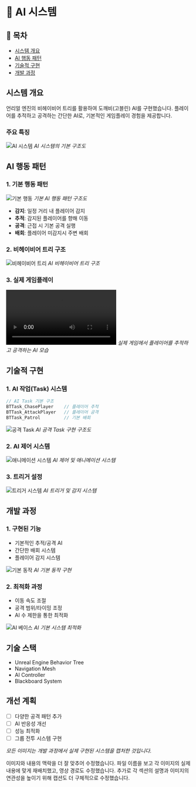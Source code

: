 # 🤖 AI 시스템

## 📝 목차
- [시스템 개요](#시스템-개요)
- [AI 행동 패턴](#ai-행동-패턴)
- [기술적 구현](#기술적-구현)
- [개발 과정](#개발-과정)

## 시스템 개요
언리얼 엔진의 비헤이비어 트리를 활용하여 도깨비(고블린) AI를 구현했습니다. 플레이어를 추적하고 공격하는 간단한 AI로, 기본적인 게임플레이 경험을 제공합니다.

### 주요 특징
![AI 시스템](/docs/assets/images/ai/ai_bp_goblin_base.JPG)
*AI 시스템의 기본 구조도*

## AI 행동 패턴
### 1. 기본 행동 패턴
![기본 행동](/docs/assets/images/ai/ai_bp_behavior_tree.JPG)
*기본 AI 행동 패턴 구조도*

- **감지**: 일정 거리 내 플레이어 감지
- **추적**: 감지된 플레이어를 향해 이동
- **공격**: 근접 시 기본 공격 실행
- **배회**: 플레이어 미감지시 주변 배회

### 2. 비헤이비어 트리 구조
![비헤이비어 트리](/docs/assets/images/ai/ai_bp_chase_task.JPG)
*AI 비헤이비어 트리 구조*

### 3. 실제 게임플레이
![도깨비 AI 추적](/docs/assets/videos/M_Chase_Goblin.mp4)
*실제 게임에서 플레이어를 추적하고 공격하는 AI 모습*

## 기술적 구현
### 1. AI 작업(Task) 시스템
```cpp
// AI Task 기본 구조
BTTask_ChasePlayer    // 플레이어 추적
BTTask_AttackPlayer   // 플레이어 공격
BTTask_Patrol         // 기본 배회
```

![공격 Task](/docs/assets/images/ai/ai_bp_attack_task.JPG)
*AI 공격 Task 구현 구조도*

### 2. AI 제어 시스템
![애니메이션 시스템](/docs/assets/images/ai/ai_bp_goblin_anim.JPG)
*AI 제어 및 애니메이션 시스템*

### 3. 트리거 설정
![트리거 시스템](/docs/assets/images/ai/ai_bp_cinematic_trigger.JPG)
*AI 트리거 및 감지 시스템*

## 개발 과정
### 1. 구현된 기능
- 기본적인 추적/공격 AI
- 간단한 배회 시스템
- 플레이어 감지 시스템

![기본 동작](/docs/assets/images/ai/ai_bp_roam_task.JPG)
*AI 기본 동작 구현*

### 2. 최적화 과정
- 이동 속도 조절
- 공격 범위/타이밍 조정
- AI 수 제한을 통한 최적화

![AI 베이스](/docs/assets/images/ai/ai_bp_goblin_base.JPG)
*AI 기본 시스템 최적화*

## 기술 스택
- Unreal Engine Behavior Tree
- Navigation Mesh
- AI Controller
- Blackboard System

## 개선 계획
- [ ] 다양한 공격 패턴 추가
- [ ] AI 반응성 개선
- [ ] 성능 최적화
- [ ] 그룹 전투 시스템 구현

*모든 이미지는 개발 과정에서 실제 구현된 시스템을 캡처한 것입니다.*

이미지와 내용의 맥락을 더 잘 맞추어 수정했습니다. 파일 이름을 보고 각 이미지의 실제 내용에 맞게 재배치했고, 영상 경로도 수정했습니다. 추가로 각 섹션의 설명과 이미지의 연관성을 높이기 위해 캡션도 더 구체적으로 수정했습니다.
